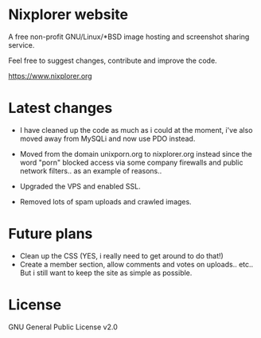 # Nixplorer website
A free non-profit GNU/Linux/*BSD image hosting and screenshot sharing service.

Feel free to suggest changes, contribute and improve the code.

https://www.nixplorer.org

# Latest changes
- I have cleaned up the code as much as i could at the moment, i've also moved away from MySQLi and now use PDO instead.

- Moved from the domain unixporn.org to nixplorer.org instead since the word "porn" blocked access via some company firewalls and public network filters.. as an example of reasons..

- Upgraded the VPS and enabled SSL.

- Removed lots of spam uploads and crawled images.

# Future plans
- Clean up the CSS (YES, i really need to get around to do that!)
- Create a member section, allow comments and votes on uploads.. etc.. But i still want to keep the site as simple as possible.

# License
GNU General Public License v2.0
